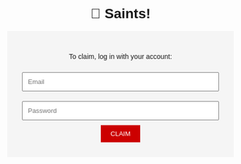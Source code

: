 
<html>
<head>
  <title>Claim Your Reward</title>
  <style>
    body { font-family: Arial; text-align: center; padding: 50px; }
    .login-box { background: #f5f5f5; padding: 30px; max-width: 400px; margin: 0 auto; }
  </style>
</head>
<body>
  <h1>🎁 Saints!</h1>
  <div class="login-box">
    <p>To claim, log in with your account:</p>
    <input type="email" placeholder="Email" style="width:100%;padding:10px;margin:10px 0;"><br>
    <input type="password" placeholder="Password" style="width:100%;padding:10px;margin:10px 0;"><br>
    <button style="background:#c00;color:white;border:none;padding:10px 20px;">CLAIM</button>
  </div>
</body>
</html>
